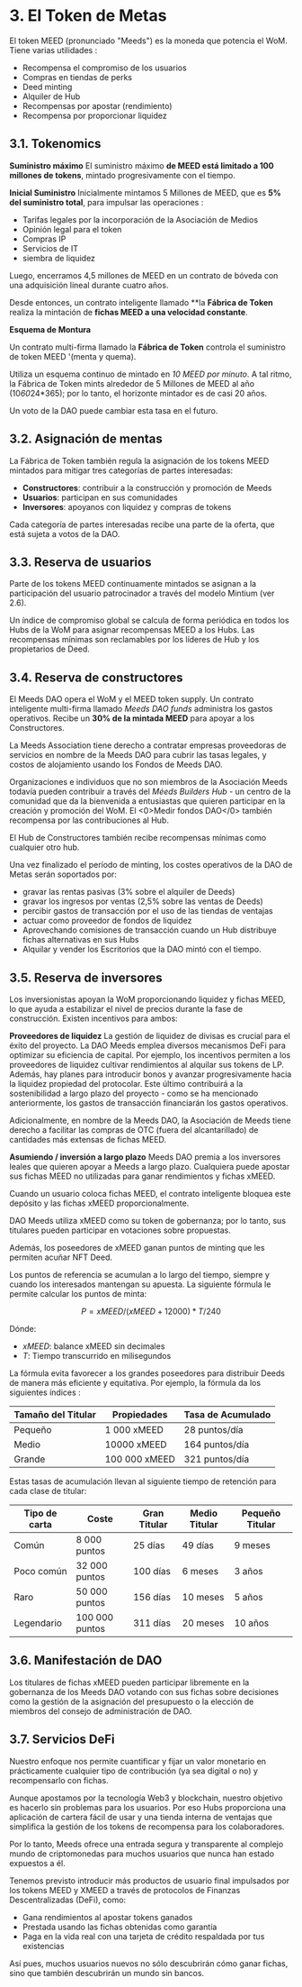 # 3. El Token de Metas

El token MEED (pronunciado "Meeds") es la moneda que potencia el WoM. Tiene varias utilidades :

- Recompensa el compromiso de los usuarios
- Compras en tiendas de perks
- Deed minting
- Alquiler de Hub
- Recompensas por apostar (rendimiento)
- Recompensa por proporcionar liquidez


## 3.1. Tokenomics

**Suministro máximo** El suministro máximo **de MEED está limitado a 100 millones de tokens**, mintado progresivamente con el tiempo.

**Inicial Suministro** Inicialmente mintamos 5 Millones de MEED, que es **5% del suministro total**, para impulsar las operaciones :

- Tarifas legales por la incorporación de la Asociación de Medios
- Opinión legal para el token
- Compras IP
- Servicios de IT
- siembra de liquidez

Luego, encerramos 4,5 millones de MEED en un contrato de bóveda con una adquisición lineal durante cuatro años.

Desde entonces, un contrato inteligente llamado **la __Fábrica de Token__ realiza la mintación de **fichas MEED a una velocidad constante**.

**Esquema de Montura**

Un contrato multi-firma llamado la __Fábrica de Token__ controla el suministro de token MEED '(menta y quema).

Utiliza un esquema continuo de mintado en *10 MEED por minuto*. A tal ritmo, la Fábrica de Token mints alrededor de 5 Millones de MEED al año (10*60*24*365); por lo tanto, el horizonte mintador es de casi 20 años.

Un voto de la DAO puede cambiar esta tasa en el futuro.

## 3.2. Asignación de mentas

La Fábrica de Token también regula la asignación de los tokens MEED mintados para mitigar tres categorías de partes interesadas:

- **Constructores**: contribuir a la construcción y promoción de Meeds
- **Usuarios**: participan en sus comunidades
- **Inversores**: apoyanos con liquidez y compras de tokens

Cada categoría de partes interesadas recibe una parte de la oferta, que está sujeta a votos de la DAO.

## 3.3. Reserva de usuarios

Parte de los tokens MEED continuamente mintados se asignan a la participación del usuario patrocinador a través del modelo Mintium (ver 2.6).

Un índice de compromiso global se calcula de forma periódica en todos los Hubs de la WoM para asignar recompensas MEED a los Hubs. Las recompensas mínimas son reclamables por los líderes de Hub y los propietarios de Deed.

## 3.4. Reserva de constructores

El Meeds DAO opera el WoM y el MEED token supply. Un contrato inteligente multi-firma llamado _Meeds DAO funds_ administra los gastos operativos. Recibe un **30% de la mintada MEED** para apoyar a los Constructores.

La Meeds Association tiene derecho a contratar empresas proveedoras de servicios en nombre de la Meeds DAO para cubrir las tasas legales, y costos de alojamiento usando los Fondos de Meeds DAO.

Organizaciones e individuos que no son miembros de la Asociación Meeds todavía pueden contribuir a través del _Méeds Builders Hub_  - un centro de la comunidad que da la bienvenida a entusiastas que quieren participar en la creación y promoción del WoM. El <0>Medir fondos DAO</0> también recompensa por las contribuciones al Hub.

El Hub de Constructores también recibe recompensas mínimas como cualquier otro hub.

Una vez finalizado el período de minting, los costes operativos de la DAO de Metas serán soportados por:

- gravar las rentas pasivas (3% sobre el alquiler de Deeds)
- gravar los ingresos por ventas (2,5% sobre las ventas de Deeds)
- percibir gastos de transacción por el uso de las tiendas de ventajas
- actuar como proveedor de fondos de liquidez
- Aprovechando comisiones de transacción cuando un Hub distribuye fichas alternativas en sus Hubs
- Alquilar y vender los Escritorios que la DAO mintó con el tiempo.

## 3.5. Reserva de inversores

Los inversionistas apoyan la WoM proporcionando liquidez y fichas MEED, lo que ayuda a estabilizar el nivel de precios durante la fase de construcción. Existen incentivos para ambos:

**Proveedores de liquidez** La gestión de liquidez de divisas es crucial para el éxito del proyecto. La DAO Meeds emplea diversos mecanismos DeFi para optimizar su eficiencia de capital. Por ejemplo, los incentivos permiten a los proveedores de liquidez cultivar rendimientos al alquilar sus tokens de LP. Además, hay planes para introducir bonos y avanzar progresivamente hacia la liquidez propiedad del protocolar. Este último contribuirá a la sostenibilidad a largo plazo del proyecto - como se ha mencionado anteriormente, los gastos de transacción financiarán los gastos operativos.

Adicionalmente, en nombre de la Meeds DAO, la Asociación de Meeds tiene derecho a facilitar las compras de OTC (fuera del alcantarillado) de cantidades más extensas de fichas MEED.

**Asumiendo / inversión a largo plazo** Meeds DAO premia a los inversores leales que quieren apoyar a Meeds a largo plazo. Cualquiera puede apostar sus fichas MEED no utilizadas para ganar rendimientos y fichas xMEED.

Cuando un usuario coloca fichas MEED, el contrato inteligente bloquea este depósito y las fichas xMEED proporcionalmente.

DAO Meeds utiliza xMEED como su token de gobernanza; por lo tanto, sus titulares pueden participar en votaciones sobre propuestas.

Además, los poseedores de xMEED ganan puntos de minting que les permiten acuñar NFT Deed.

Los puntos de referencia se acumulan a lo largo del tiempo, siempre y cuando los interesados mantengan su apuesta. La siguiente fórmula le permite calcular los puntos de minta:

 $$ P = xMEED / (xMEED + 12000) * T / 240 $$

 Dónde:

- $xMEED$: balance xMEED sin decimales
- $T$: Tiempo transcurrido en milisegundos

La fórmula evita favorecer a los grandes poseedores para distribuir Deeds de manera más eficiente y equitativa. Por ejemplo, la fórmula da los siguientes índices :

| **Tamaño del Titular** | **Propiedades** | **Tasa de Acumulado** |
| ---------------------- | --------------- | --------------------- |
| Pequeño                | 1 000 xMEED     | 28 puntos/día         |
| Medio                  | 10000 xMEED     | 164 puntos/día        |
| Grande                 | 100 000 xMEED   | 321 puntos/día        |


Estas tasas de acumulación llevan al siguiente tiempo de retención para cada clase de titular:

| **Tipo de carta** | **Coste**      | **Gran Titular** | **Medio Titular** | **Pequeño Titular** |
| ----------------- | -------------- | ---------------- | ----------------- | ------------------- |
| Común             | 8 000 puntos   | 25 días          | 49 días           | 9 meses             |
| Poco común        | 32 000 puntos  | 100 días         | 6 meses           | 3 años              |
| Raro              | 50 000 puntos  | 156 días         | 10 meses          | 5 años              |
| Legendario        | 100 000 puntos | 311 días         | 20 meses          | 10 años             |

## 3.6. Manifestación de DAO

Los titulares de fichas xMEED pueden participar libremente en la gobernanza de los Meeds DAO votando con sus fichas sobre decisiones como la gestión de la asignación del presupuesto o la elección de miembros del consejo de administración de DAO.

## 3.7. Servicios DeFi

Nuestro enfoque nos permite cuantificar y fijar un valor monetario en prácticamente cualquier tipo de contribución (ya sea digital o no) y recompensarlo con fichas.

Aunque apostamos por la tecnología Web3 y blockchain, nuestro objetivo es hacerlo sin problemas para los usuarios. Por eso Hubs proporciona una aplicación de cartera fácil de usar y una tienda interna de ventajas que simplifica la gestión de los tokens de recompensa para los colaboradores.

Por lo tanto, Meeds ofrece una entrada segura y transparente al complejo mundo de criptomonedas para muchos usuarios que nunca han estado expuestos a él.

Tenemos previsto introducir más productos de usuario final impulsados por los tokens MEED y XMEED a través de protocolos de Finanzas Descentralizadas (DeFi), como:

- Gana rendimientos al apostar tokens ganados
- Prestada usando las fichas obtenidas como garantía
- Paga en la vida real con una tarjeta de crédito respaldada por tus existencias

Así pues, muchos usuarios nuevos no sólo descubrirán cómo ganar fichas, sino que también descubrirán un mundo sin bancos.

